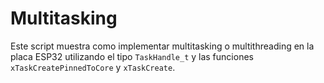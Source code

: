 # Multitasking
Este script muestra como implementar multitasking o multithreading en la placa ESP32 utilizando el tipo ```TaskHandle_t``` y las funciones ```xTaskCreatePinnedToCore``` y ```xTaskCreate```.